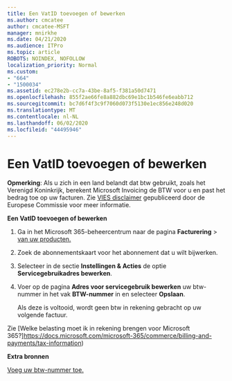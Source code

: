 ```yaml
---
title: Een VatID toevoegen of bewerken
ms.author: cmcatee
author: cmcatee-MSFT
manager: mnirkhe
ms.date: 04/21/2020
ms.audience: ITPro
ms.topic: article
ROBOTS: NOINDEX, NOFOLLOW
localization_priority: Normal
ms.custom:
- "664"
- "1500034"
ms.assetid: ec278e2b-cc7a-43be-8af5-f381a50d7471
ms.openlocfilehash: 855f2ae66fe8a882dbc69e1bc1b546fe6eabb712
ms.sourcegitcommit: bc7d6f4f3c9f7060d073f5130e1ec856e248d020
ms.translationtype: MT
ms.contentlocale: nl-NL
ms.lasthandoff: 06/02/2020
ms.locfileid: "44495946"
---
```

# <a name="how-to-add-or-edit-a-vatid"></a>Een VatID toevoegen of bewerken

**Opmerking**: Als u zich in een land belandt dat btw gebruikt, zoals het Verenigd Koninkrijk, berekent Microsoft Invoicing de BTW voor u en past het bedrag toe op uw facturen. Zie [VIES disclaimer](https://go.microsoft.com/fwlink/p/?LinkID=841741) gepubliceerd door de Europese Commissie voor meer informatie.

**Een VatID toevoegen of bewerken**

1. Ga in het Microsoft 365-beheercentrum naar de pagina **Facturering** \> [van uw producten.](https://go.microsoft.com/fwlink/p/?linkid=842054)

2. Zoek de abonnementskaart voor het abonnement dat u wilt bijwerken.

3. Selecteer in de sectie **Instellingen & Acties** de optie **Servicegebruikadres bewerken**.

4. Voer op de pagina **Adres voor servicegebruik bewerken** uw btw-nummer in het vak **BTW-nummer** in en selecteer **Opslaan**.

    Als deze is voltooid, wordt geen btw in rekening gebracht op uw volgende factuur.

Zie [Welke belasting moet ik in rekening brengen voor Microsoft 365?]https://docs.microsoft.com/microsoft-365/commerce/billing-and-payments/tax-information)

**Extra bronnen**

[Voeg uw btw-nummer toe.](https://docs.microsoft.com/microsoft-365/commerce/billing-and-payments/tax-information?view=o365-worldwide#add-your-vat-id-eu-countries-only)